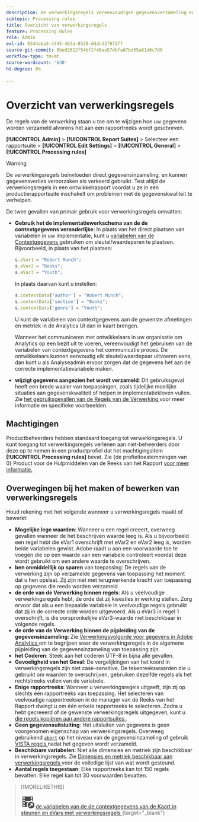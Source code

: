 ```yaml
---
description: De verwerkingsregels vereenvoudigen gegevensverzameling en beheren inhoud aangezien het naar rapportering wordt verzonden.
subtopic: Processing rules
title: Overzicht van verwerkingsregels
feature: Processing Rules
role: Admin
exl-id: 0244aba2-4345-463a-8528-d4dcd2f872ff
source-git-commit: 0bed2622f54bf2f46aa57dbfad7bd55a61d6c7d0
workflow-type: tm+mt
source-wordcount: '630'
ht-degree: 0%

---
```


# Overzicht van verwerkingsregels

De regels van de verwerking staan u toe om te wijzigen hoe uw gegevens worden verzameld alvorens het aan een rapportreeks wordt geschreven.

**[!UICONTROL Admin]** > **[!UICONTROL Report Suites]** > Selecteer een rapportsuite > **[!UICONTROL Edit Settings]** > **[!UICONTROL General]** > **[!UICONTROL Processing rules]**

>[!WARNING]
>
>De verwerkingsregels beïnvloeden direct gegevensinzameling, en kunnen gegevensverlies veroorzaken als verkeerd gebruikt. Test altijd de verwerkingsregels in een ontwikkelrapport voordat u ze in een productierapportsuite inschakelt om problemen met de gegevenskwaliteit te verhelpen.

De twee gevallen van primair gebruik voor verwerkingsregels omvatten:

* **Gebruik het de implementatiewerkschema van de de contextgegevens veranderlijke**: In plaats van het direct plaatsen van variabelen in uw implementatie, kunt u [ variabelen van de Contextgegevens ](/help/implement/vars/page-vars/contextdata.md) gebruiken om sleutel/waardeparen te plaatsen. Bijvoorbeeld, in plaats van het plaatsen:

  ```js
  s.eVar1 = "Robert Munch";
  s.eVar2 = "Books";
  s.eVar3 = "Youth";
  ```

  In plaats daarvan kunt u instellen:

  ```js
  s.contextData['author'] = "Robert Munch";
  s.contextData['section'] = "Books";
  s.contextData['genre'] = "Youth";
  ```

  U kunt de variabelen van contextgegevens aan de gewenste afmetingen en metriek in de Analytics UI dan in kaart brengen.

  Wanneer het communiceren met ontwikkelaars in uw organisatie om Analytics op een bezit uit te voeren, vereenvoudigt het gebruiken van de variabelen van contextgegevens het communicatie proces. De ontwikkelaars kunnen eenvoudig elk sleutel/waardepaar uitvoeren eens, dan kunt u als Analyseadmin ervoor zorgen dat de gegevens het aan de correcte implementatievariabele maken.

* **wijzigt gegevens aangezien het wordt verzameld**: Dit gebruiksgeval heeft een brede waaier van toepassingen, zoals tijdelijke moeilijke situaties aan gegevenskwaliteit of helpen in implementatiekloven vullen. Zie [ het gebruiksgevallen van de Regels van de Verwerking ](pr-use-cases.md) voor meer informatie en specifieke voorbeelden.

## Machtigingen

Productbeheerders hebben standaard toegang tot verwerkingsregels. U kunt toegang tot verwerkingsregels verlenen aan niet-beheerders door deze op te nemen in een productprofiel dat het machtigingsitem **[!UICONTROL Processing rules]** bevat. Zie {de profieltoestemmingen van 0} Product voor de Hulpmiddelen van de Reeks van het Rapport [ voor meer informatie.](/help/admin/admin-console/permissions/report-suite-tools.md)

## Overwegingen bij het maken of bewerken van verwerkingsregels

Houd rekening met het volgende wanneer u verwerkingsregels maakt of bewerkt:

* **Mogelijke lege waarden**: Wanneer u een regel creeert, overweeg gevallen wanneer de het beschrijven waarde leeg is. Als u bijvoorbeeld een regel hebt die eVar1 overschrijft met eVar2 en eVar2 leeg is, worden beide variabelen gewist. Adobe raadt u aan een voorwaarde toe te voegen die op een waarde van een variabele controleert voordat deze wordt gebruikt om een andere waarde te overschrijven.
* **ben onmiddellijk op sparen** van toepassing: De regels van de verwerking zijn op verzamelde gegevens van toepassing het moment dat u hen opslaat. Zij zijn niet met terugwerkende kracht van toepassing op gegevens die reeds worden verzameld.
* **de orde van de Verwerking binnen regels**: Als u veelvoudige verwerkingsregels hebt, de orde dat zij kwesties in werking stellen. Zorg ervoor dat als u een bepaalde variabele in veelvoudige regels gebruikt dat zij in de correcte orde worden uitgevoerd. Als u eVar3 in regel 1 overschrijft, is die oorspronkelijke eVar3-waarde niet beschikbaar in volgende regels.
* **de orde van de Verwerking binnen de pijpleiding van de gegevensinzameling**: Zie [ Verwerkingsvolgorde voor gegevens in Adobe Analytics ](/help/technotes/processing-order.md) om te begrijpen waar de verwerkingsregels in de algemene pijpleiding van de gegevensinzameling van toepassing zijn.
* **het Coderen**: Steek aan het coderen UTF-8 in bijna alle gevallen.
* **Gevoeligheid van het Geval**: De vergelijkingen van het koord in verwerkingsregels zijn niet case-sensitive. De tekenreekswaarden die u gebruikt om waarden te overschrijven, gebruiken dezelfde regels als het rechtstreeks vullen van de variabele.
* **Enige rapportreeks**: Wanneer u verwerkingsregels uitgeeft, zijn zij op slechts één rapportreeks van toepassing. Het selecteren van veelvoudige rapportreeksen in de manager van de Reeks van het Rapport dwingt u om één enkele rapportreeks te selecteren. Zodra u hebt gecreeerd of de gewenste verwerkingsregels uitgegeven, kunt u [ die regels kopiëren aan andere rapportsuites ](pr-copy.md).
* **Geen gegevensuitsluiting**: Het uitsluiten van gegevens is geen voorgenomen eigenschap van verwerkingsregels. Overweeg gebruikend [`abort`](/help/implement/vars/config-vars/abort.md) op het niveau van de gegevensinzameling of gebruik [ VISTA regels ](/help/technotes/vista.md) nadat het gegeven wordt verzameld.
* **Beschikbare variabelen**: Niet alle dimensies en metriek zijn beschikbaar in verwerkingsregels. Zie [ Dimensies en metriek beschikbaar aan verwerkingsregels ](pr-variables.md) voor de volledige lijst van wat wordt gesteund.
* **Aantal regels toegestaan**: Elke rapportreeks kan tot 150 regels bevatten. Elke regel kan tot 30 voorwaarden bevatten.

>[!MORELIKETHIS]
>
>![ VideoCheckedOut ](/help/assets/icons/VideoCheckedOut.svg) [ de variabelen van de de contextgegevens van de Kaart in steunen en eVars met verwerkingsregels ](https://experienceleague.adobe.com/nl/docs/analytics-learn/tutorials/implementation/implementation-basics/map-contextdata-variables-into-props-and-evars-with-processing-rules){target="_blank"}
